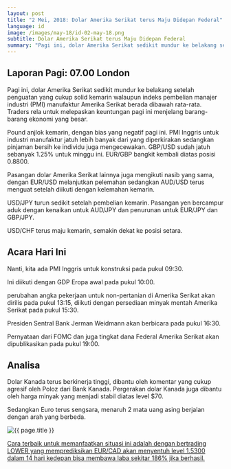 ```yaml
---
layout: post
title: "2 Mei, 2018: Dolar Amerika Serikat terus Maju Didepan Federal"
language: id
image: /images/may-18/id-02-may-18.png
subtitle: Dolar Amerika Serikat terus Maju Didepan Federal
summary: "Pagi ini, dolar Amerika Serikat sedikit mundur ke belakang setelah penguatan yang cukup solid kemarin walaupun indeks pembelian manajer industri (PMI) manufaktur Amerika Serikat berada dibawah rata-rata. Traders rela untuk melepaskan keuntungan pagi ini menjelang barang-barang ekonomi yang besar"
---
```

## Laporan Pagi: 07.00 London

Pagi ini, dolar Amerika Serikat sedikit mundur ke belakang setelah penguatan yang cukup solid kemarin walaupun indeks pembelian manajer industri (PMI) manufaktur Amerika Serikat berada dibawah rata-rata. Traders rela untuk melepaskan keuntungan pagi ini menjelang barang-barang ekonomi yang besar.

Pound anjlok kemarin, dengan bias yang negatif pagi ini. PMI Inggris untuk industri manufaktur jatuh lebih banyak dari yang diperkirakan sedangkan pinjaman bersih ke individu juga mengecewakan. GBP/USD sudah jatuh sebanyak 1.25% untuk minggu ini. EUR/GBP bangkit kembali diatas posisi 0.8800.

Pasangan dolar Amerika Serikat lainnya juga mengikuti nasib yang sama, dengan EUR/USD melanjutkan pelemahan sedangkan AUD/USD terus menguat setelah diikuti dengan kelemahan kemarin.

USD/JPY turun sedikit setelah pembelian kemarin. Pasangan yen bercampur aduk dengan kenaikan untuk AUD/JPY dan penurunan untuk EUR/JPY dan GBP/JPY.

USD/CHF terus maju kemarin, semakin dekat ke posisi setara.

## Acara Hari Ini

Nanti, kita ada PMI Inggris untuk konstruksi pada pukul 09:30.

Ini diikuti dengan GDP Eropa awal pada pukul 10:00.

perubahan angka pekerjaan untuk non-pertanian di Amerika Serikat akan dirilis pada pukul 13:15, diikuti dengan persediaan minyak mentah Amerika Serikat pada pukul 15:30.

Presiden Sentral Bank Jerman Weidmann akan berbicara pada pukul 16:30.

Pernyataan dari FOMC dan juga tingkat dana Federal Amerika Serikat akan dipublikasikan pada pukul 19:00.

## Analisa

Dolar Kanada terus berkinerja tinggi, dibantu oleh komentar yang cukup agresif oleh Poloz dari Bank Kanada. Pergerakan dolar Kanada juga dibantu oleh harga minyak yang menjadi stabil diatas level $70.

Sedangkan Euro terus sengsara, menaruh 2 mata uang asing berjalan dengan arah yang berbeda.

<img src="{{ site.url }}/images/may-18/id-02-may-18.png" alt="{{ page.title }}" title="{{ page.title }}">

<a href="%LINK%%?currency=USD&market=forex&underlying=frxEURCAD&formname=higherlower&duration_amount=14&duration_units=d&expiry_type=duration&amount=10&amount_type=payout&barrier=1.5300" target="_blank" rel="noopener noreferrer nofollow">Cara terbaik untuk memanfaatkan situasi ini adalah dengan bertrading LOWER yang memprediksikan EUR/CAD akan menyentuh level 1.5300 dalam 14 hari kedepan bisa membawa laba sekitar 186% jika berhasil.</a>
